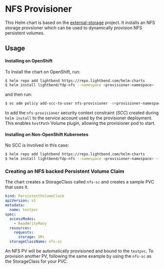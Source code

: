 # NFS Provisioner

This Helm chart is based on the [external-storage](https://github.com/kubernetes-incubator/external-storage/tree/master/nfs) project. It installs an NFS storage provsioner which can be used to dynamically provision NFS persistent volumes.

## Usage

#### Installing on OpenShift

To Install the chart on OpenShift, run:

```bash
$ helm repo add lightbend https://repo.lightbend.com/helm-charts
$ helm install lightbend/fdp-nfs --namespace <provisioner-namespace>
```

and then run:

```bash
$ oc adm policy add-scc-to-user nfs-provisioner -n<provisioner-namespace> -z <chart-created-serviceaccount>
```

to add the  `nfs-provisioner` security context constraint (*SCC*) created during `helm install` to the service account used by the provisioner deployment. This enables `hostPath` Volume plugin, allowing the provisioner pod to start.

#### Installing on Non-OpenShift Kubernetes

No SCC is involved in this case:

```bash
$ helm repo add lightbend https://repo.lightbend.com/helm-charts
$ helm install lightbend/fdp-nfs --namespace <provisioner-namespace> --set onOpenShift=false
```

### Creating an NFS backed Persistent Volume Claim

The chart creates a StorageClass called `nfs-sc` and creates a sample PVC that uses it.

```yaml
kind: PersistentVolumeClaim
apiVersion: v1
metadata:
  name: testpvc
spec:
  accessModes:
    - ReadWriteMany
  resources:
    requests:
      storage: 1Mi
  storageClassName: nfs-sc
```

An NFS PV will be automatically provisioned and bound to the `testpvc`. To provision another PV, following the same example by using the `nfs-sc` as the StorageClass for your PVC.


